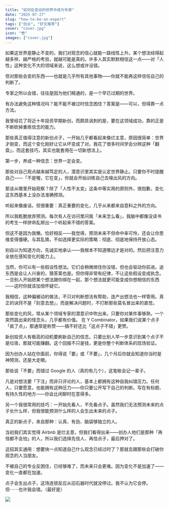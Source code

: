 ```yaml
---
title: "如何在变动的世界中成为专家"
date: "2025-07-27"
slug: "how-to-be-an-expert"
tags: ["创业", "好文推荐"]
cover: "cover.jpg"
icon: "😎"
images: ["cover.jpg"]
---
```

如果这世界是静止不变的，我们对观念的信心就能一路线性上升。某个想法经得起越多样、越严格的考验，就越可能是真的。许多人其实默默相信这一点——对「人性」这种变化不大的领域来说，这么想或许没错。



但对那些会变的东西——也就是几乎所有其他事物——你就不能再这样信任自己的判断了。



专家之所以会错，往往是因为他们精通的，是一个早已过期的世界。



有办法避免这种情况吗？能不能不被过时信念困住？答案是——可以，但得靠一点方法。



我曾经花了将近十年投资早期新创，而颇具讽刺的是，要在这领域成功，靠的正是不断砍掉重练信念的能力。



那些真正值得注意的新创点子，一开始几乎都看起来像烂主意，原因很简单：世界才刚变，而这个变化刚好让它从坏变成了对。我花了很多时间学会分辨这种「翻盘」，而这套技巧，其实也能套用在一切新想法上。



第一步，养成一种信念：世界一定会变。



那些对自己观点越来越笃定的人，潜意识里其实是认定世界静止。只要你不时提醒自己——「不是喔，它在变」，你就会开始训练自己去嗅出风的方向。



那该从哪里开始观察？除了「人性不太变」这条中等实用的原则外，很抱歉，变化这东西基本上没办法准确预测。



听起来像废话，但很重要：真正重要的变化，几乎从来都来自意料之外的方向。



所以我乾脆放弃预测。每次有人在访问里问我「未来怎么看」，我脑中都像没读书的考生一样拼命乱掰出一个听起来不错的答案。



但这不是因为我懒。恰好相反——我觉得，预测未来不但命中率可怜，还会让你思维变得僵硬。与其乱猜，不如选择更实际的策略：彻底、彻底地保持开放心态。



别自以为知道方向，先诚实地承认——我根本不知道哪边才是对的。然后把注意力全放在感知变化的能力上。



当然，你可以有一些假设性想法。它们会稍微绑住你没错，但也会驱动你前进。追东西是会让人兴奋的，猜答案也是。但你得非常有纪律，不让这些假设变成执念。
一旦别人开始把某个想法跟你绑在一起，那个想法就更可能变成你想相信的东西——这时你就该加倍怀疑它。



我相信，这种偏被动的做法，不只对判断想法有帮助，连产出想法也一样管用。真正的诀窍不是「刻意去想」，而是解决问题时，不打断那些莫名冒出来的直觉。



那些变化的风，常从某个领域专家的潜意识中吹出来。只要你对某件事够熟，一个突然跳出来的怪念头，几乎都有价值。
在 Y Combinator，如果我们说某个点子「疯了点」，那通常是称赞——搞不好还比「这点子不错」更赞。



新创投资人有极高的动机要刷新自己的信念。只要比别人早一步意识到某个点子不是垃圾，那就可能赚翻。这个回报不只是钱，更是你整个判断体系的现场验证。



因为创办人站在你面前，你得说「要」或「不要」，几个月后你就会知道你当时是神预测，还是大走眼。



那些说「不要」而错过 Google 的人（真的有几个），这笔帐会记一辈子。



凡是对想法要「下注」而非只评论的人，基本上都拥有这种自我纠错压力。任何人，只要愿意，也能拥有这种压力——你只要公开写下自己的判断。写在有标题、有持久性的地方——你会比闲聊时在意得多。



另一个我很常用的技巧：一开始先看人，不先看点子。虽然我们无法预测未来的点子长什么样，但我很能预测什么样的人会生出未来的点子。



真正的新点子，来自那种：认真、有劲、脑袋够独立的人。



当初我们其实觉得 Airbnb 是烂主意，但我们看得出来——创办人他们是那种「再怪都不会怕」的人，所以我们选择先信人、再信点子，最后押对了。



这招其实通用：想要快一点知道自己什么观念已经过时了？那就去跟那些会打破你观念的人当朋友。



不被自己的专业反困住，已经够难了，而未来只会更难。因为变化不是加速了——变化一直都在加速。



点子会生出点子，这场连锁反应从旧石器时代就没停过。我不认为它会停。
但⋯⋯也许我会错。（最好是）




![](https://prod-files-secure.s3.us-west-2.amazonaws.com/112d0858-5090-4d34-a606-b75eb8d65fd2/46476355-9cf3-4e99-9b7a-3531bc426380/1000202064.png?X-Amz-Algorithm=AWS4-HMAC-SHA256&X-Amz-Content-Sha256=UNSIGNED-PAYLOAD&X-Amz-Credential=ASIAZI2LB4666KYGZLAR%2F20250731%2Fus-west-2%2Fs3%2Faws4_request&X-Amz-Date=20250731T111256Z&X-Amz-Expires=3600&X-Amz-Security-Token=IQoJb3JpZ2luX2VjEKr%2F%2F%2F%2F%2F%2F%2F%2F%2F%2FwEaCXVzLXdlc3QtMiJGMEQCIHT%2F3Qs5v2vtJS39OmNVAvY5Qqcf0QWXG%2Fd6%2B21i2DJ%2BAiAYSYSzXutTQKdxhJmXmP6ORip5LlDkbRYfQndBq3DcNyqIBAjT%2F%2F%2F%2F%2F%2F%2F%2F%2F%2F8BEAAaDDYzNzQyMzE4MzgwNSIMXV0Zg0mRwjN4HVjJKtwDX6G2DVMusKjPhT9vbLSKlNPHVh4M2tJ1KxZm2mZ1zltmNW5b%2BWQn0e5sRhIUntFapvymbFeNKjw2ObznacvlXXQ7z8zH6%2FsQNzrd9LfbMMmrp0ZQ7YzUxy2I0ZDdwtN5T4tEFiOxD4kNroqenr73nrGUhDIeDLa3s5qXjPGrgffBc8wObgEDfRYGYLSPVhwr7UZU1hI1Ovvr%2FMsFT9QqF1wCWTddG%2FHXXKVA1jXKpHGfLY6bgSVpfL60JiFq5s1mYrIUEMrLOZ%2BUOdf97PGt5gfUxsSqeJ8b4cXtyM3gqXzDEiWdk2J275JfBdnJd%2BBu0lMYq6hyG2gpKxH6ZAvMKpWvhKFv6E7M2jaD9cI8akhj%2FaP%2BN1Q667NvRKOtC5UOYlVHAFm65m2NjTvQ6DeDF5wT98WAu09BopNCYW9AvAg4lrjOvWZzInHlkSDbrzwMPNX4%2Fwnn1l9Ms9lmJXY65CIf%2BcyKMifg4ZwrhSN4vEPTkFeoKZ17uMlLi%2BXo2kI8tpnEgsk%2FjP7zNhSp%2FyC2Kn%2BGQBQf9at%2FBj2QdvrHHR7KXcQ32H5cPglzp7OqzxVEU7T82vgV3DwX%2BE7Z8rLQTMcXaLKq4nO953kO9A6LXW0MUSHIzCyRBkmNotww%2B4KtxAY6pgHv5POmTZcMabf8eSzYG9%2FoXIIKVvA6eEwj7bIY%2F%2FWdkg4uiWq6AMS5x8QbcRqH2YXXd5GTnPD%2BMELnAtxGvsXTGs1LYiTQLbQTOZBqCfV7sb%2B5vLLomUVEE4XJD02XA%2BXHhNJO8HvKsdQQxlWzbtczDZIXnmWn9fxPxu8oSPxXNJAGBbsv7oIBhEa%2BnEcNUmNQDE4pagEIv7MqBwFHZMMmmi0pDh39&X-Amz-Signature=2e8f4bf49cdf5c03664476463f019b2f2a8d1a7efa8cb776ce36cda55b6946c7&X-Amz-SignedHeaders=host&x-amz-checksum-mode=ENABLED&x-id=GetObject)

